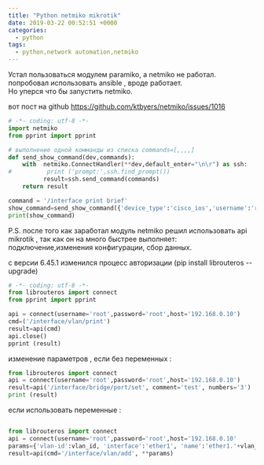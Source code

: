 ```yaml
---
title: "Python netmiko mikrotik"
date: 2019-03-22 00:52:51 +0000
categories:
  - python
tags:
  - python,network automation,netmiko
---
```




Устал  пользоваться модулем paramiko, а netmiko не работал. попробовал использовать ansible , вроде работает.  
Но  уперся что бы запустить netmiko.

вот пост на github https://github.com/ktbyers/netmiko/issues/1016



```python
# -*- coding: utf-8 -*-
import netmiko
from pprint import pprint

# выполнение одной комманды из списка commands=[,,,,]
def send_show_command(dev,commands):
    with  netmiko.ConnectHandler(**dev,default_enter="\n\r") as ssh:
#          print ('prompt:',ssh.find_prompt())
          result=ssh.send_command(commands)
    return result

command = '/interface print brief'
show_command=send_show_command({'device_type':'cisco_ios','username':'root+ct80h','password':'root','verbose':True,'ip':'192.168.30.20'},command)
print(show_command)
```

P.S. после того как заработал модуль netmiko решил использовать api mikrotik  , так как он на много быстрее выполняет: подключение,изменения конфигурации,  сбор данных.

с версии 6.45.1 изменился процесс авторизации (pip install librouteros --upgrade)
```python
# -*- coding: utf-8 -*-
from librouteros import connect
from pprint import pprint

api = connect(username='root',password='root',host='192.168.0.10')
cmd=('/interface/vlan/print')
result=api(cmd)
api.close()
pprint (result)
```

изменение параметров  , если без переменных :
```python
from librouteros import connect
api = connect(username='root',password='root',host='192.168.0.10')
result=api('/interface/bridge/port/set', comment='test', numbers='3')  лучше по .id
print (result)
```

если использовать переменные :
```python

from librouteros import connect
api = connect(username='root',password='root',host='192.168.0.10'
params={'vlan-id':vlan_id, 'interface':'ether1', 'name':'ether1.'+vlan_id, 'comment':'pppoe_vlan'}
result=api(cmd='/interface/vlan/add', **params)
```

<!-- Yandex.Metrika counter --> <script type="text/javascript" > (function(m,e,t,r,i,k,a){m[i]=m[i]||function(){(m[i].a=m[i].a||[]).push(arguments)}; m[i].l=1*new Date();k=e.createElement(t),a=e.getElementsByTagName(t)[0],k.async=1,k.src=r,a.parentNode.insertBefore(k,a)}) (window, document, "script", "https://mc.yandex.ru/metrika/tag.js", "ym"); ym(53515717, "init", { clickmap:true, trackLinks:true, accurateTrackBounce:true, webvisor:true }); </script> <noscript><div><img src="https://mc.yandex.ru/watch/53515717" style="position:absolute; left:-9999px;" alt="" /></div></noscript> <!-- /Yandex.Metrika counter -->
